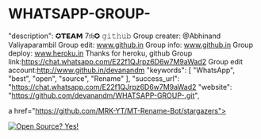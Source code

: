 # WHATSAPP-GROUP-
"description": ✪𝗧𝗘𝗔𝗠 7𝔱𝔥✪ 𝚐𝚒𝚝𝚑𝚞𝚋 Group creater: @⁨Abhinand Valiyaparambil⁩  Group edit: www.github.in Group info: www.github.in Group deploy: www.heroku.in  Thanks for heroku, github  Group link:https://chat.whatsapp.com/E22f1QJrpz6D6w7M9aWad2   Group edit account:http://www.github.in/devanandm
"keywords": [
    "WhatsApp",
    "best",
    "open",
    "source",
    "Rename"
  ],
  "success_url": "https://chat.whatsapp.com/E22f1QJrpz6D6w7M9aWad2
  "website": "https://github.com/devanandm/WHATSAPP-GROUP-.git",
  
a href="https://github.com/MRK-YT/MT-Rename-Bot/stargazers">

[![Open Source? Yes!](https://badgen.net/badge/icon/github?icon=github&label)](https://github.com/No-OnE-Kn0wS-Me/FILERENAMEBOT)
